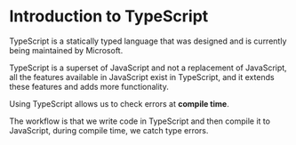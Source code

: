# Introduction to TypeScript
TypeScript is a statically typed language that was designed and is currently being maintained by Microsoft.

TypeScript is a superset of JavaScript and not a replacement of JavaScript, all the features available in JavaScript 
exist in TypeScript, and it extends these features and adds more functionality.

Using TypeScript allows us to check errors at **compile time**.

The workflow is that we write code in TypeScript and then compile it to JavaScript, during compile time, we 
catch type errors.